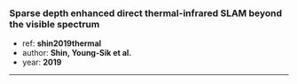 ### Sparse depth enhanced direct thermal-infrared SLAM beyond the visible spectrum
- ref:    **shin2019thermal**
- author: **Shin, Young-Sik et al.**
- year:   **2019**

---
